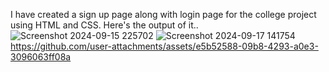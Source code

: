 I have created a sign up page along with login page for the college project using HTML and CSS.
Here's the output of it..
![Screenshot 2024-09-15 225702](https://github.com/user-attachments/assets/4807e625-91ab-4f7c-821a-684446b6400b)
![Screenshot 2024-09-17 141754](https://github.com/user-attachments/assets/be006a81-2c98-4e0f-9a14-52c170d63e8c)
https://github.com/user-attachments/assets/e5b52588-09b8-4293-a0e3-3096063ff08a
